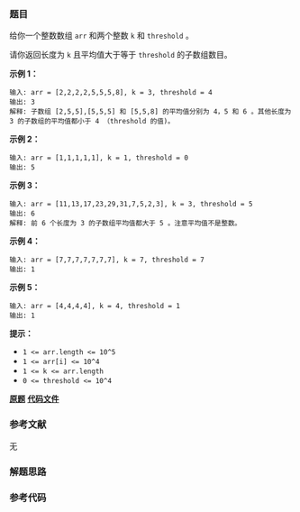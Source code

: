 ### 题目
给你一个整数数组 `arr` 和两个整数 `k` 和 `threshold` 。

请你返回长度为 `k` 且平均值大于等于 `threshold` 的子数组数目。



**示例 1：**

    
    
    输入: arr = [2,2,2,2,5,5,5,8], k = 3, threshold = 4
    输出: 3
    解释: 子数组 [2,5,5],[5,5,5] 和 [5,5,8] 的平均值分别为 4，5 和 6 。其他长度为 3 的子数组的平均值都小于 4 （threshold 的值)。
    

**示例 2：**

    
    
    输入: arr = [1,1,1,1,1], k = 1, threshold = 0
    输出: 5
    

**示例 3：**

    
    
    输入: arr = [11,13,17,23,29,31,7,5,2,3], k = 3, threshold = 5
    输出: 6
    解释: 前 6 个长度为 3 的子数组平均值都大于 5 。注意平均值不是整数。
    

**示例 4：**

    
    
    输入: arr = [7,7,7,7,7,7,7], k = 7, threshold = 7
    输出: 1
    

**示例 5：**

    
    
    输入: arr = [4,4,4,4], k = 4, threshold = 1
    输出: 1
    



**提示：**

  * `1 <= arr.length <= 10^5`
  * `1 <= arr[i] <= 10^4`
  * `1 <= k <= arr.length`
  * `0 <= threshold <= 10^4`

 **[原题](https://leetcode-cn.com/problems/number-of-sub-arrays-of-size-k-and-average-greater-than-or-equal-to-threshold/)**    **[代码文件]()**


### 参考文献
无

### 解题思路




### 参考代码

```go


```




